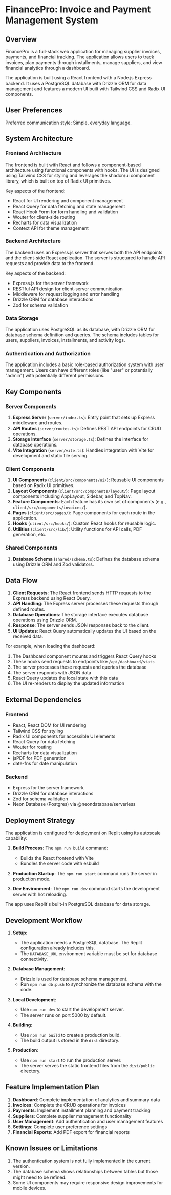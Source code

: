 # FinancePro: Invoice and Payment Management System

## Overview

FinancePro is a full-stack web application for managing supplier invoices, payments, and financial tracking. The application allows users to track invoices, plan payments through installments, manage suppliers, and view financial analytics through a dashboard.

The application is built using a React frontend with a Node.js Express backend. It uses a PostgreSQL database with Drizzle ORM for data management and features a modern UI built with Tailwind CSS and Radix UI components.

## User Preferences

Preferred communication style: Simple, everyday language.

## System Architecture

### Frontend Architecture

The frontend is built with React and follows a component-based architecture using functional components with hooks. The UI is designed using Tailwind CSS for styling and leverages the shadcn/ui component library, which is built on top of Radix UI primitives. 

Key aspects of the frontend:
- React for UI rendering and component management
- React Query for data fetching and state management
- React Hook Form for form handling and validation
- Wouter for client-side routing
- Recharts for data visualization
- Context API for theme management

### Backend Architecture

The backend uses an Express.js server that serves both the API endpoints and the client-side React application. The server is structured to handle API requests and provide data to the frontend.

Key aspects of the backend:
- Express.js for the server framework
- RESTful API design for client-server communication
- Middleware for request logging and error handling
- Drizzle ORM for database interactions
- Zod for schema validation

### Data Storage

The application uses PostgreSQL as its database, with Drizzle ORM for database schema definition and queries. The schema includes tables for users, suppliers, invoices, installments, and activity logs.

### Authentication and Authorization

The application includes a basic role-based authorization system with user management. Users can have different roles (like "user" or potentially "admin") with potentially different permissions.

## Key Components

### Server Components

1. **Express Server** (`server/index.ts`): Entry point that sets up Express middleware and routes.
2. **API Routes** (`server/routes.ts`): Defines REST API endpoints for CRUD operations.
3. **Storage Interface** (`server/storage.ts`): Defines the interface for database operations.
4. **Vite Integration** (`server/vite.ts`): Handles integration with Vite for development and static file serving.

### Client Components

1. **UI Components** (`client/src/components/ui/`): Reusable UI components based on Radix UI primitives.
2. **Layout Components** (`client/src/components/layout/`): Page layout components including AppLayout, Sidebar, and TopNav.
3. **Feature Components**: Each feature has its own set of components (e.g., `client/src/components/invoices/`).
4. **Pages** (`client/src/pages/`): Page components for each route in the application.
5. **Hooks** (`client/src/hooks/`): Custom React hooks for reusable logic.
6. **Utilities** (`client/src/lib/`): Utility functions for API calls, PDF generation, etc.

### Shared Components

1. **Database Schema** (`shared/schema.ts`): Defines the database schema using Drizzle ORM and Zod validators.

## Data Flow

1. **Client Requests**: The React frontend sends HTTP requests to the Express backend using React Query.
2. **API Handling**: The Express server processes these requests through defined routes.
3. **Database Operations**: The storage interface executes database operations using Drizzle ORM.
4. **Response**: The server sends JSON responses back to the client.
5. **UI Updates**: React Query automatically updates the UI based on the received data.

For example, when loading the dashboard:
1. The Dashboard component mounts and triggers React Query hooks
2. These hooks send requests to endpoints like `/api/dashboard/stats`
3. The server processes these requests and queries the database
4. The server responds with JSON data
5. React Query updates the local state with this data
6. The UI re-renders to display the updated information

## External Dependencies

### Frontend
- React, React DOM for UI rendering
- Tailwind CSS for styling
- Radix UI components for accessible UI elements
- React Query for data fetching
- Wouter for routing
- Recharts for data visualization
- jsPDF for PDF generation
- date-fns for date manipulation

### Backend
- Express for the server framework
- Drizzle ORM for database interactions
- Zod for schema validation
- Neon Database (Postgres) via @neondatabase/serverless

## Deployment Strategy

The application is configured for deployment on Replit using its autoscale capability:

1. **Build Process**: The `npm run build` command:
   - Builds the React frontend with Vite
   - Bundles the server code with esbuild

2. **Production Startup**: The `npm run start` command runs the server in production mode.

3. **Dev Environment**: The `npm run dev` command starts the development server with hot reloading.

The app uses Replit's built-in PostgreSQL database for data storage.

## Development Workflow

1. **Setup**:
   - The application needs a PostgreSQL database. The Replit configuration already includes this.
   - The `DATABASE_URL` environment variable must be set for database connectivity.

2. **Database Management**:
   - Drizzle is used for database schema management.
   - Run `npm run db:push` to synchronize the database schema with the code.

3. **Local Development**:
   - Use `npm run dev` to start the development server.
   - The server runs on port 5000 by default.

4. **Building**:
   - Use `npm run build` to create a production build.
   - The build output is stored in the `dist` directory.

5. **Production**:
   - Use `npm run start` to run the production server.
   - The server serves the static frontend files from the `dist/public` directory.

## Feature Implementation Plan

1. **Dashboard**: Complete implementation of analytics and summary data
2. **Invoices**: Complete the CRUD operations for invoices
3. **Payments**: Implement installment planning and payment tracking
4. **Suppliers**: Complete supplier management functionality
5. **User Management**: Add authentication and user management features
6. **Settings**: Complete user preference settings
7. **Financial Reports**: Add PDF export for financial reports

## Known Issues or Limitations

1. The authentication system is not fully implemented in the current version.
2. The database schema shows relationships between tables but those might need to be refined.
3. Some UI components may require responsive design improvements for mobile devices.